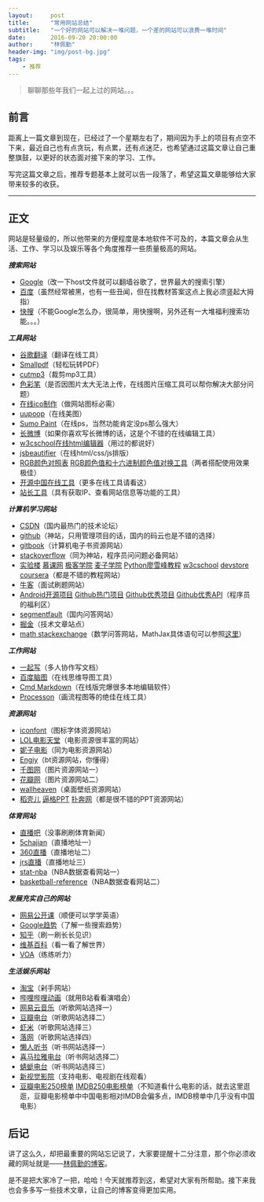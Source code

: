 ```yaml
---
layout:     post
title:      "常用网站总结"
subtitle:   "一个好的网站可以解决一堆问题，一个差的网站可以浪费一堆时间"
date:       2016-09-20 20:00:00
author:     "林佩勤"
header-img: "img/post-bg.jpg"
tags:
    - 推荐
---
```


> 聊聊那些年我们一起上过的网站。。。


## 前言

距离上一篇文章到现在，已经过了一个星期左右了，期间因为手上的项目有点空不下来，最近自己也有点贪玩，有点累，还有点迷茫，也希望通过这篇文章让自己重整旗鼓，以更好的状态面对接下来的学习、工作。

写完这篇文章之后，推荐专题基本上就可以告一段落了，希望这篇文章能够给大家带来较多的收获。

---

## 正文

网站是轻量级的，所以他带来的方便程度是本地软件不可及的，本篇文章会从生活、工作、学习以及娱乐等各个角度推荐一些质量极高的网站。

***搜索网站***

- [Google](https://www.google.com.hk/)（改一下host文件就可以翻墙谷歌了，世界最大的搜索引擎）
- [百度](www.baidu.com)（虽然经常被黑，也有一些丑闻，但在找教材答案这点上我必须竖起大拇指）
- [快搜](http://so.chongbuluo.com/)（不能Google怎么办，很简单，用快搜啊，另外还有一大堆福利搜索功能。。。）

***工具网站***

- [谷歌翻译](http://translate.google.cn/#en/zh-CN/destruct)（翻译在线工具）
- [Smallpdf](https://smallpdf.com/cn)（轻松玩转PDF）
- [cutmp3](http://cutmp3.net/)（裁剪mp3工具）
- [色彩笔](http://www.secaibi.com/tools/)（是否因图片太大无法上传，在线图片压缩工具可以帮你解决大部分问题）
- [在线ico制作](http://www.ico.la/)（做网站图标必需）
- [uupoop](http://www.uupoop.com/zp/)（在线美图）
- [Sumo Paint](http://www.sumopaint.com/app/)（在线ps，当然功能肯定没ps那么强大）
- [长微博](http://www.changweibo.com/)（如果你喜欢写长微博的话，这是个不错的在线编辑工具）
- [w3cschool在线html编辑器](http://www.w3school.com.cn/tiy/t.asp?f=html_intro)（用过的都说好）
- [jsbeautifier](http://jsbeautifier.org/)（在线html/css/js排版）
- [RGB颜色对照表](http://tool.oschina.net/commons?type=3) [RGB颜色值和十六进制颜色值对换工具](http://www.sioe.cn/yingyong/yanse-rgb-16/)（两者搭配使用效果极佳）
- [开源中国在线工具](http://tool.oschina.net/)（更多在线工具请看这） 
- [站长工具](http://tool.chinaz.com/)（具有获取IP、查看网站信息等功能的工具）

***计算机学习网站***

- [CSDN](http://www.csdn.net/)（国内最热门的技术论坛）
- [github](https://github.com/)（神站，只用管理项目的话，国内的码云也是不错的选择）
- [gitbook](https://www.gitbook.com/explore)（计算机电子书资源网站）
- [stackoverflow](http://stackoverflow.com/)（同为神站，程序员问问题必备网站）
- [实验楼](https://www.shiyanlou.com/courses/) [慕课网](http://www.imooc.com/) [极客学院](http://www.jikexueyuan.com/?hmsr=baidu_sem_pinpai_index) [麦子学院](http://www.maiziedu.com/) [Python廖雪峰教程](http://www.liaoxuefeng.com/wiki/0014316089557264a6b348958f449949df42a6d3a2e542c000) [w3cschool](http://www.w3school.com.cn/) [devstore](http://www.devstore.cn/) [coursera](https://www.coursera.org/)（都是不错的教程网站）
- [牛客](http://www.nowcoder.com/354069)（面试刷题网站）
- [Android开源项目](http://www.cnblogs.com/SharkBin/p/3529016.html) [Github热门项目](https://github.com/trending) [Github优秀项目](https://github.com/sindresorhus/awesome) [Github优秀API](https://github.com/marktony/Awesome_API#%E4%B8%AD%E6%96%87%E7%89%88)（程序员的福利区）
- [segmentfault](https://segmentfault.com/)（国内问答网站）
- [掘金](https://gold.xitu.io/)（技术文章站点）
- [math stackexchange](http://math.stackexchange.com/)（数学问答网站，MathJax具体语句可以参照[这里](http://colobu.com/2014/08/17/MathJax-quick-reference/)）

***工作网站***

- [一起写](yiqixie.com)（多人协作写文档）
- [百度脑图](http://naotu.baidu.com/)（在线思维导图工具）
- [Cmd Markdown](https://www.zybuluo.com/mdeditor)（在线版完爆很多本地编辑软件）
- [Processon](https://www.processon.com/)（画流程图等的绝佳在线工具）

***资源网站***

- [iconfont](http://www.iconfont.cn/)（图标字体资源网站）
- [LOL电影天堂](http://www.loldytt.com/)（电影资源很丰富的网站）
- [妮子电影](http://www.nizidy.com/)（同为电影资源网站）
- [Engiy](http://engiy.com/)（bt资源网站，你懂得）
- [千图网](http://www.58pic.com/)（图片资源网站一）
- [花瓣网](http://huaban.com/)（图片资源网站二）
- [wallheaven](https://alpha.wallhaven.cc/)（桌面壁纸资源网站）
- [稻壳儿](http://www.docer.com/) [逼格PPT](http://www.tretars.com/) [扑奔网](http://www.pooban.com/)（都是很不错的PPT资源网站）

***体育网站***

- [直播吧](http://www.zhibo8.cc/)（没事刷刷体育新闻）
- [5chajian](http://www.yczbb.com/baike/site/5chajian.html)（直播地址一）
- [360直播](http://www.yczbb.com/)（直播地址二）
- [jrs直播](http://nba.tmiaoo.com/nba.html)（直播地址三）
- [stat-nba](http://stat-nba.com/)（NBA数据查看网站一）
- [basketball-reference](http://www.basketball-reference.com/)（NBA数据查看网站二）

***发展充实自己的网站***

- [网易公开课](http://open.163.com/?v_www)（顺便可以学学英语）
- [Google趋势](https://www.google.com/trends/?hl=zh-CN)（了解一些搜索趋势）
- [知乎](http://www.zhihu.com/)（刷一刷长长见识）
- [维基百科](https://zh.wikipedia.org/wiki/Wikipedia:%E9%A6%96%E9%A1%B5)（看一看了解世界）
- [VOA](http://www.51voa.com/)（练练听力）

***生活娱乐网站***

- [淘宝](https://www.taobao.com/?spm=a2107.1.1000340.1.ew7Yx5)（剁手网站）
- [哔哩哔哩动画](http://www.bilibili.com/)（就用B站看看演唱会）
- [网易云音乐](http://music.163.com/#/discover)（听歌网站选择一）
- [豆瓣电台](https://douban.fm/?from_=shire_top_nav)（听歌网站选择二）
- [虾米](http://www.xiami.com/genre?spm=a1z1s.6843761.1110925385.5.7hHV3j)（听歌网站选择三）
- [落网](http://www.luoo.net/)（听歌网站选择四）
- [懒人听书](http://www.lrts.me/)（听书网站选择一）
- [喜马拉雅电台](http://www.ximalaya.com/explore/)（听书网站选择二）
- [蜻蜓电台](http://www.qingting.fm/#/home)（听书网站选择三）
- [新视觉影院](http://www.yy6080.org/)（支持电影、电视剧在线观看）
- [豆瓣电影250榜单](https://movie.douban.com/top250) [IMDB250电影榜单](http://www.imdb.com/chart/top?ref_=nv_wl_img_3)（不知道看什么电影的话，就去这里逛逛，豆瓣电影榜单中中国电影相对IMDB会偏多点，IMDB榜单中几乎没有中国电影）

## 后记

讲了这么久，却把最重要的网站忘记说了，大家要提醒十二分注意，那个你必须收藏的网址就是——[林佩勤的博客](https://lpq29743.github.io/redant/)。

是不是把大家冷了一把，哈哈！今天就推荐到这，希望对大家有所帮助。接下来我也会多多写一些技术文章，让自己的博客变得更加实用。


